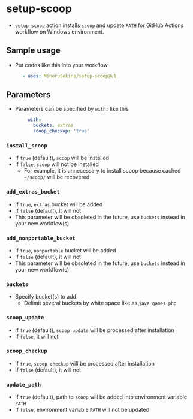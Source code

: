 # setup-scoop

- `setup-scoop` action installs `scoop` and update `PATH` for GitHub Actions workflow on Windows environment.

## Sample usage

- Put codes like this into your workflow
```yaml
      - uses: MinoruSekine/setup-scoop@v1
```

## Parameters

- Parameters can be specified by `with:` like this
```yaml
        with:
          buckets: extras
          scoop_checkup: 'true'
```

### `install_scoop`

- If `true` (default), `scoop` will be installed
- If `false`, `scoop` will not be installed
  - For example, it is unnecessary to install scoop because cached `~/scoop/` will be recovered

### `add_extras_bucket`

- If `true`, `extras` bucket will be added
- If `false` (default), it will not
- This parameter will be obsoleted in the future, use `buckets` instead in your new workflow(s)

### `add_nonportable_bucket`

- If `true`, `nonportable` bucket will be added
- If `false` (default), it will not
- This parameter will be obsoleted in the future, use `buckets` instead in your new workflow(s)

### `buckets`

- Specify bucket(s) to add
  - Delimit several buckets by white space like as `java games php`

### `scoop_update`

- If `true` (default), `scoop update` will be processed after installation
- If `false`, it will not

### `scoop_checkup`

- If `true`, `scoop checkup` will be processed after installation
- If `false` (default), it will not

### `update_path`

- If `true` (default), path to `scoop` will be added into environment variable `PATH`
- If `false`, environment variable `PATH` will not be updated
